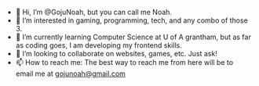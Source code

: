 - 👋 Hi, I’m @GojuNoah, but you can call me Noah.
- 👀 I’m interested in gaming, programming, tech, and any combo of those 3.
- 🌱 I’m currently learning Computer Science at U of A grantham, but as far as coding goes, I am developing my frontend skills. 
- 💞️ I’m looking to collaborate on websites, games, etc. Just ask!
- 📫 How to reach me: The best way to reach me from here will be to email me at gojunoah@gmail.com


<!---
GojuNoah/GojuNoah is a ✨ special ✨ repository because its `README.md` (this file) appears on your GitHub profile.
You can click the Preview link to take a look at your changes.
--->
